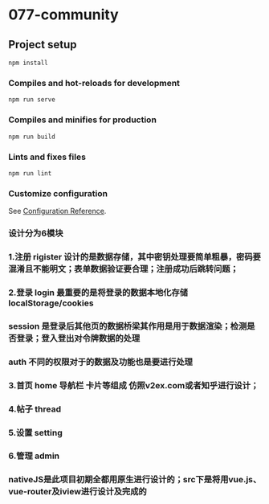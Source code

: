 # 077-community

## Project setup
```
npm install
```

### Compiles and hot-reloads for development
```
npm run serve
```

### Compiles and minifies for production
```
npm run build
```

### Lints and fixes files
```
npm run lint
```

### Customize configuration
See [Configuration Reference](https://cli.vuejs.org/config/).

### 设计分为6模块 
### 1.注册 rigister 设计的是数据存储，其中密钥处理要简单粗暴，密码要混淆且不能明文；表单数据验证要合理；注册成功后跳转问题；
### 2.登录 login 最重要的是将登录的数据本地化存储 localStorage/cookies
### session 是登录后其他页的数据桥梁其作用是用于数据渲染；检测是否登录；登入登出对令牌数据的处理
### auth  不同的权限对于的数据及功能也是要进行处理
### 3.首页 home 导航栏 卡片等组成 仿照v2ex.com或者知乎进行设计；
### 4.帖子 thread
### 5.设置 setting
### 6.管理 admin
### nativeJS是此项目初期全都用原生进行设计的；src下是将用vue.js、vue-router及iview进行设计及完成的